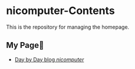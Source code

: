 # nicomputer-Contents
This is the repository for managing the homepage.

## My Page👋
- [Day by Day blog _nicomputer_](https://nicomputer-github.github.io/nicomputer-Contents/main.html)
